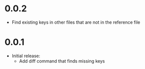 # 0.0.2
- Find existing keys in other files that are not in the reference file

# 0.0.1
- Initial release: 
    - Add diff command that finds missing keys

